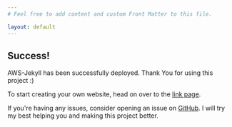 ```yaml
---
# Feel free to add content and custom Front Matter to this file.

layout: default
---
```



## Success!

AWS-Jekyll has been successfully deployed. Thank You for using this project :)

To start creating your own website, head on over to the [link page](/about.html).

If you're having any issues, consider opening an issue on [GitHub](https://github.com/Kotzmik/AWS-Jekyll/issues). I will try my best helping you and making this project better.